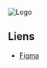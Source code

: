 ![Logo](https://i.imgur.com/YqdnH9o_d.webp?maxwidth=760&fidelity=grand)
## Liens

- [Figma](https://www.figma.com/design/gIrDiUDhdliiXjW9ML8Wwv/Untitled?node-id=0-1&t=sOnSnSbCB9BeZz3k-1)
